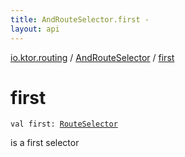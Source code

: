 ```yaml
---
title: AndRouteSelector.first - 
layout: api
---
```


<div class='api-docs-breadcrumbs'><a href="../index.html">io.ktor.routing</a> / <a href="index.html">AndRouteSelector</a> / <a href="./first.html">first</a></div>

# first

<div class="signature"><code><span class="keyword">val </span><span class="identifier">first</span><span class="symbol">: </span><a href="../-route-selector/index.html"><span class="identifier">RouteSelector</span></a></code></div>

is a first selector

